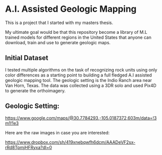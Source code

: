 # A.I. Assisted Geologic Mapping

This is a project that I started with my masters thesis.

My ultimate goal would be that this repository become a library of M.L trained models for different regions in the United States that anyone can download, train and use to generate geologic maps.

## Initial Dataset

I tested multiple algorithms on the task of recognizing rock units using only color differences as a starting point to building a full fledged A.I assisted geologic mapping tool. The geologic setting is the Indio Ranch area near Van Horn, Texas. The data was collected using a 3DR solo and used Pix4D to generate the orthoimagery.

## Geologic Setting:

https://www.google.com/maps/@30.7784293,-105.0187372,603m/data=!3m1!1e3


Here are the raw images in case you are interested:

https://www.dropbox.com/sh/419xnebqwfh6dcm/AAADeVF2sx-rRd8TpmjHFRyxa?dl=0
